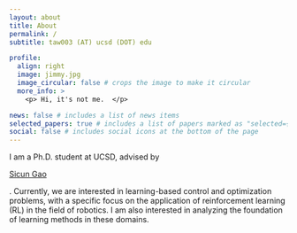 ```yaml
---
layout: about
title: About
permalink: /
subtitle: taw003 (AT) ucsd (DOT) edu

profile:
  align: right
  image: jimmy.jpg
  image_circular: false # crops the image to make it circular
  more_info: >
    <p> Hi, it's not me.  </p>

news: false # includes a list of news items
selected_papers: true # includes a list of papers marked as "selected={true}"
social: false # includes social icons at the bottom of the page
---
```



I am a Ph.D. student at UCSD, advised by <p><a href="https://scungao.github.io/">Sicun Gao</a></p>. Currently, we are interested in learning-based control and optimization problems, with a specific focus on the application of reinforcement learning (RL) in the field of robotics. I am also interested in analyzing the foundation of learning methods in these domains.
